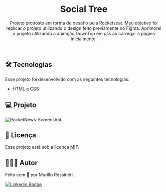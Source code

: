 <h1 align="center"> Social Tree </h1>

<p align="center">
Projeto proposto em forma de desafio pela Rocketseat. Meu objetivo foi replicar o projeto utilizando o design feito previamente no Figma.
Aprimorei o projeto utilizando a animção DownTop em css ao carregar a página inicialmente.
</p>

<br>

## 🛠 Tecnologias

Esse projeto foi desenvolvido com as seguintes tecnologias:

- HTML e CSS

## 💻 Projeto

![RocketNews-Screenshot](https://github.com/murilloressineti/desafios-rocketseat/assets/125047522/b2872aab-1ec0-4205-a6b1-613c1a65d772)


## 📝 Licença

Esse projeto está sob a licença MIT.

## 🙋🏻‍♂️ Autor

Feito com 💙 por Murillo Ressineti.

[![Linkedin Badge](https://img.shields.io/badge/-Murillo-blue?style=flat-square&logo=Linkedin&logoColor=white&link=https://https://www.linkedin.com/in/murilloressineti/)](https://www.linkedin.com/in/murilloressineti/)
